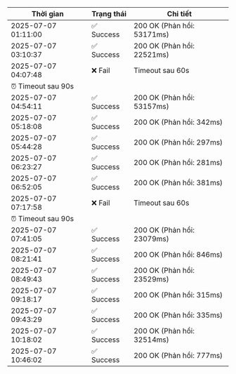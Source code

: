 | Thời gian | Trạng thái | Chi tiết |
|---|---|---|
| 2025-07-07 01:11:00 | ✅ Success | 200 OK (Phản hồi: 53171ms) |
| 2025-07-07 03:10:37 | ✅ Success | 200 OK (Phản hồi: 22521ms) |
| 2025-07-07 04:07:48 | ❌ Fail | Timeout sau 60s
⏰ Timeout sau 90s |
| 2025-07-07 04:54:11 | ✅ Success | 200 OK (Phản hồi: 53157ms) |
| 2025-07-07 05:18:08 | ✅ Success | 200 OK (Phản hồi: 342ms) |
| 2025-07-07 05:44:28 | ✅ Success | 200 OK (Phản hồi: 297ms) |
| 2025-07-07 06:23:27 | ✅ Success | 200 OK (Phản hồi: 281ms) |
| 2025-07-07 06:52:05 | ✅ Success | 200 OK (Phản hồi: 381ms) |
| 2025-07-07 07:17:58 | ❌ Fail | Timeout sau 60s
⏰ Timeout sau 90s |
| 2025-07-07 07:41:05 | ✅ Success | 200 OK (Phản hồi: 23079ms) |
| 2025-07-07 08:21:41 | ✅ Success | 200 OK (Phản hồi: 846ms) |
| 2025-07-07 08:49:43 | ✅ Success | 200 OK (Phản hồi: 23529ms) |
| 2025-07-07 09:18:17 | ✅ Success | 200 OK (Phản hồi: 315ms) |
| 2025-07-07 09:43:29 | ✅ Success | 200 OK (Phản hồi: 335ms) |
| 2025-07-07 10:18:02 | ✅ Success | 200 OK (Phản hồi: 32514ms) |
| 2025-07-07 10:46:02 | ✅ Success | 200 OK (Phản hồi: 777ms) |
